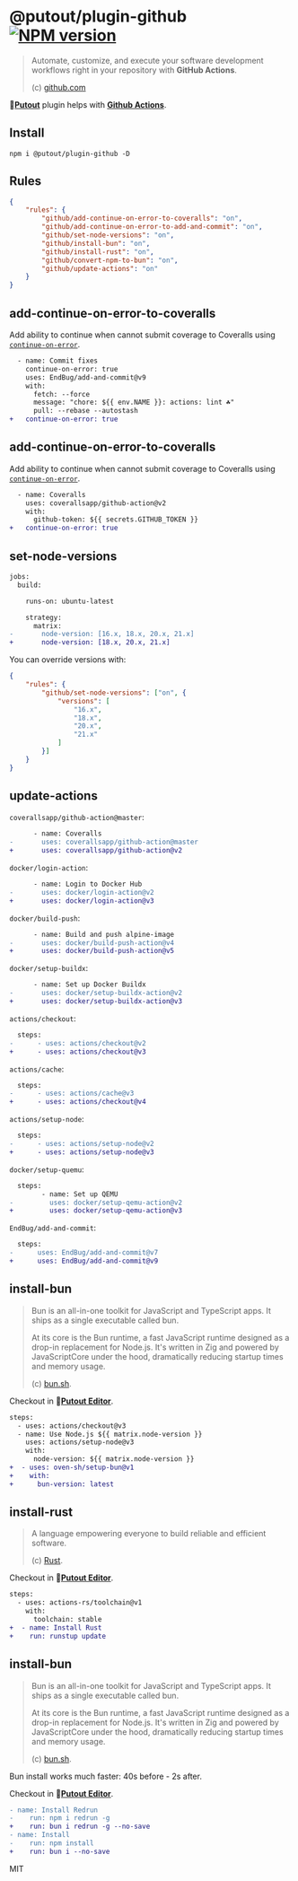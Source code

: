 # @putout/plugin-github [![NPM version][NPMIMGURL]][NPMURL]

[NPMIMGURL]: https://img.shields.io/npm/v/@putout/plugin-github.svg?style=flat&longCache=true
[NPMURL]: https://npmjs.org/package/@putout/plugin-github "npm"

> Automate, customize, and execute your software development workflows right in your repository with **GitHub Actions**.
>
> (c) [github.com](https://docs.github.com/en/actions)

🐊[**Putout**](https://github.com/coderaiser/putout) plugin helps with [**Github Actions**](https://github.com/features/actions).

## Install

```
npm i @putout/plugin-github -D
```

## Rules

```json
{
    "rules": {
        "github/add-continue-on-error-to-coveralls": "on",
        "github/add-continue-on-error-to-add-and-commit": "on",
        "github/set-node-versions": "on",
        "github/install-bun": "on",
        "github/install-rust": "on",
        "github/convert-npm-to-bun": "on",
        "github/update-actions": "on"
    }
}
```

## add-continue-on-error-to-coveralls

Add ability to continue when cannot submit coverage to Coveralls using [`continue-on-error`](https://docs.github.com/en/actions/using-workflows/workflow-syntax-for-github-actions#jobsjob_idstepscontinue-on-error).

```diff
  - name: Commit fixes
    continue-on-error: true
    uses: EndBug/add-and-commit@v9
    with:
      fetch: --force
      message: "chore: ${{ env.NAME }}: actions: lint ☘️"
      pull: --rebase --autostash
+   continue-on-error: true
```

## add-continue-on-error-to-coveralls

Add ability to continue when cannot submit coverage to Coveralls using [`continue-on-error`](https://docs.github.com/en/actions/using-workflows/workflow-syntax-for-github-actions#jobsjob_idstepscontinue-on-error).

```diff
  - name: Coveralls
    uses: coverallsapp/github-action@v2
    with:
      github-token: ${{ secrets.GITHUB_TOKEN }}
+   continue-on-error: true
```

## set-node-versions

```diff
jobs:
  build:

    runs-on: ubuntu-latest

    strategy:
      matrix:
-       node-version: [16.x, 18.x, 20.x, 21.x]
+       node-version: [18.x, 20.x, 21.x]
```

You can override versions with:

```json
{
    "rules": {
        "github/set-node-versions": ["on", {
            "versions": [
                "16.x",
                "18.x",
                "20.x",
                "21.x"
            ]
        }]
    }
}
```

## update-actions

`coverallsapp/github-action@master`:

```diff
      - name: Coveralls
-       uses: coverallsapp/github-action@master
+       uses: coverallsapp/github-action@v2
```

`docker/login-action`:

```diff
      - name: Login to Docker Hub
-       uses: docker/login-action@v2
+       uses: docker/login-action@v3
```

`docker/build-push`:

```diff
      - name: Build and push alpine-image
-       uses: docker/build-push-action@v4
+       uses: docker/build-push-action@v5
```

`docker/setup-buildx`:

```diff
      - name: Set up Docker Buildx
-       uses: docker/setup-buildx-action@v2
+       uses: docker/setup-buildx-action@v3
```

`actions/checkout`:

```diff
  steps:
-      - uses: actions/checkout@v2
+      - uses: actions/checkout@v3
```

`actions/cache`:

```diff
  steps:
-      - uses: actions/cache@v3
+      - uses: actions/checkout@v4
```

`actions/setup-node`:

```diff
  steps:
-      - uses: actions/setup-node@v2
+      - uses: actions/setup-node@v3
```

`docker/setup-quemu`:

```diff
  steps:
        - name: Set up QEMU
-         uses: docker/setup-qemu-action@v2
+         uses: docker/setup-qemu-action@v3
```

`EndBug/add-and-commit`:

```diff
  steps:
-      uses: EndBug/add-and-commit@v7
+      uses: EndBug/add-and-commit@v9
```

## install-bun

> Bun is an all-in-one toolkit for JavaScript and TypeScript apps. It ships as a single executable called bun.
>
> At its core is the Bun runtime, a fast JavaScript runtime designed as a drop-in replacement for Node.js. It's written in Zig and powered by JavaScriptCore under the hood, dramatically reducing startup times and memory usage.
>
> (c) [bun.sh](https://bun.sh).

Checkout in 🐊[**Putout Editor**](https://putout.cloudcmd.io/#/gist/2d10cb903c532df454a8dfd6de2780c3/ee6b347faef340f20b7c1aa53564f72572c493df).

```diff
steps:
  - uses: actions/checkout@v3
  - name: Use Node.js ${{ matrix.node-version }}
    uses: actions/setup-node@v3
    with:
      node-version: ${{ matrix.node-version }}
+  - uses: oven-sh/setup-bun@v1
+    with:
+      bun-version: latest
```

## install-rust

> A language empowering everyone to build reliable and efficient software.
>
> (c) [Rust](https://rust-lang.orgh).

Checkout in 🐊[**Putout Editor**](https://putout.cloudcmd.io/#/gist/ad1fbd14cf16ce2e0ebf768fbfc07387/ec47bc0fe622b0001070c871e423979f7d29cbfb).

```diff
steps:
  - uses: actions-rs/toolchain@v1
    with:
      toolchain: stable
+  - name: Install Rust
+    run: runstup update
```

## install-bun

> Bun is an all-in-one toolkit for JavaScript and TypeScript apps. It ships as a single executable called bun.
>
> At its core is the Bun runtime, a fast JavaScript runtime designed as a drop-in replacement for Node.js. It's written in Zig and powered by JavaScriptCore under the hood, dramatically reducing startup times and memory usage.
>
> (c) [bun.sh](https://bun.sh).

Bun install works much faster: 40s before - 2s after.

Checkout in 🐊[**Putout Editor**](https://putout.cloudcmd.io/#/gist/e03cc6ff4d9927568dc4f6f608be10ef/52146f4cbbc02c5bc8d7242af94d37f8734b3b36).

```diff
- name: Install Redrun
-    run: npm i redrun -g
+    run: bun i redrun -g --no-save
- name: Install
-    run: npm install
+    run: bun i --no-save
```

MIT

